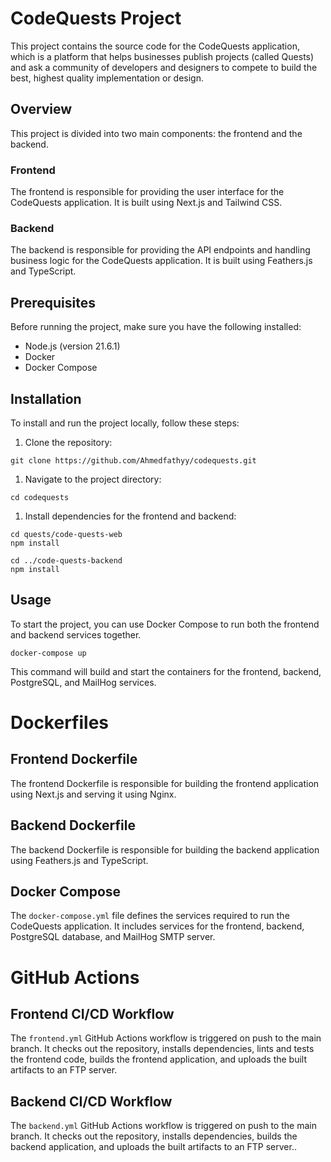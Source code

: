 # CodeQuests Project

This project contains the source code for the CodeQuests application, which is a platform that helps businesses publish projects (called Quests) and ask a community of developers and designers to compete to build the best, highest quality implementation or design.

## Overview

This project is divided into two main components: the frontend and the backend.

### Frontend

The frontend is responsible for providing the user interface for the CodeQuests application. It is built using Next.js and Tailwind CSS.

### Backend

The backend is responsible for providing the API endpoints and handling business logic for the CodeQuests application. It is built using Feathers.js and TypeScript.

## Prerequisites

Before running the project, make sure you have the following installed:

- Node.js (version 21.6.1)
- Docker
- Docker Compose

## Installation

To install and run the project locally, follow these steps:

1. Clone the repository:

```
git clone https://github.com/Ahmedfathyy/codequests.git

```

1. Navigate to the project directory:
```
cd codequests
```
1. Install dependencies for the frontend and backend: 

```
cd quests/code-quests-web
npm install

cd ../code-quests-backend
npm install

```
## Usage
To start the project, you can use Docker Compose to run both the frontend and backend services together.
```
docker-compose up
```
This command will build and start the containers for the frontend, backend, PostgreSQL, and MailHog services.

# Dockerfiles
## Frontend Dockerfile
The frontend Dockerfile is responsible for building the frontend application using Next.js and serving it using Nginx.

## Backend Dockerfile
The backend Dockerfile is responsible for building the backend application using Feathers.js and TypeScript.

## Docker Compose
The `docker-compose.yml` file defines the services required to run the CodeQuests application. It includes services for the frontend, backend, PostgreSQL database, and MailHog SMTP server.

# GitHub Actions
## Frontend CI/CD Workflow
The `frontend.yml` GitHub Actions workflow is triggered on push to the main branch. It checks out the repository, installs dependencies, lints and tests the frontend code, builds the frontend application, and uploads the built artifacts to an FTP server.

## Backend CI/CD Workflow
The `backend.yml` GitHub Actions workflow is triggered on push to the main branch. It checks out the repository, installs dependencies, builds the backend application, and uploads the built artifacts to an FTP server..


